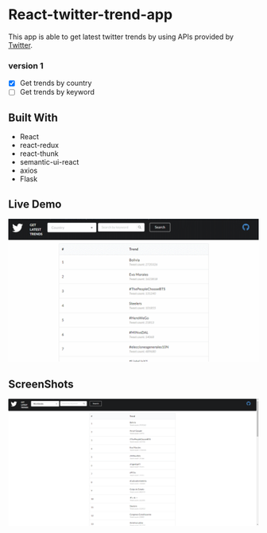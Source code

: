 # React-twitter-trend-app
This app is able to get latest twitter trends by using APIs provided by [Twitter](https://developer.twitter.com/en/docs).
### version 1
- [x] Get trends by country 
- [ ] Get trends by keyword 
## Built With
- React
- react-redux
- react-thunk
- semantic-ui-react
- axios
- Flask


## Live Demo
![image](https://github.com/JANICECY/react-twitter-trend-app/blob/master/demo/live.gif)

## ScreenShots
![Image text](https://github.com/JANICECY/react-twitter-trend-app/blob/master/demo/demo1.png)
